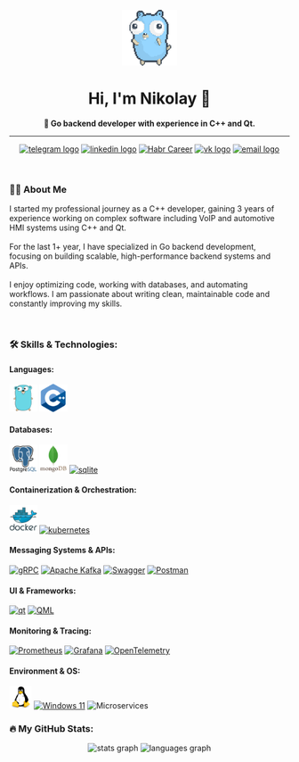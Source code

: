 <p align="center">
  <img src="assets/dancing-gopher.gif" alt="Dancing Gopher" width="100"/>
</p>

<h1 align="center">Hi, I'm Nikolay 👋</h1>

<p align="center"><strong>🚀 Go backend developer with experience in C++ and Qt.</strong></p>

<hr>

<p align="center">
  <a href="https://t.me/Nikolay_Stepanov" target="_blank">
    <img src="https://img.shields.io/static/v1?message=Telegram&logo=telegram&label=&color=2CA5E0&logoColor=white&labelColor=&style=for-the-badge" height="25" alt="telegram logo" /></a>
  <a href="https://www.linkedin.com/in/nikolay-stepanov" target="_blank">
    <img src="https://img.shields.io/static/v1?message=LinkedIn&logo=linkedin&label=&color=0A66C2&logoColor=white&labelColor=&style=for-the-badge" height="25" alt="linkedin logo" /></a>
  <a href="https://career.habr.com/nikolay_stepanov" target="_blank">
    <img src="https://img.shields.io/static/v1?message=Habr&logo=habr&label=&color=3F8EAA&logoColor=white&style=for-the-badge" height="25" alt="Habr Career" /></a>
  <a href="https://vk.com/stepanov_nikolay" target="_blank">
    <img src="https://img.shields.io/static/v1?message=VK&logo=vk&label=&color=4680C2&logoColor=white&labelColor=&style=for-the-badge" height="25" alt="vk logo" /></a>
  <a href="mailto:stepnjob@yandex.com" target="_blank">
    <img src="https://img.shields.io/static/v1?message=Email&logo=gmail&label=&color=D14836&logoColor=white&labelColor=&style=for-the-badge" height="25" alt="email logo" /></a>
</p>

<br />

<h3 align="left">👩‍💻 About Me</h3>

<p align="left">
I started my professional journey as a C++ developer, gaining 3 years of experience working on complex software including VoIP and automotive HMI systems using C++ and Qt.<br><br>
For the last 1+ year, I have specialized in Go backend development, focusing on building scalable, high-performance backend systems and APIs.<br><br>
I enjoy optimizing code, working with databases, and automating workflows. I am passionate about writing clean, maintainable code and constantly improving my skills.
</p>

<br />

<h3 align="left">🛠 Skills & Technologies:</h3>

<h4 align="left">Languages:</h4>
<a href="https://golang.org" title="Go" target="_blank" rel="noreferrer">
<img alt="Go" src="https://raw.githubusercontent.com/devicons/devicon/master/icons/go/go-original.svg" width="50"></a>
<a href="https://isocpp.org/" title="C++" target="_blank" rel="noreferrer">
<img alt="C++" src="https://raw.githubusercontent.com/devicons/devicon/master/icons/cplusplus/cplusplus-original.svg" width="50"></a>

<h4 align="left">Databases:</h4>
<p align="left">
  <a href="https://www.postgresql.org" target="_blank" rel="noreferrer">
    <img src="https://raw.githubusercontent.com/devicons/devicon/master/icons/postgresql/postgresql-original-wordmark.svg" alt="postgresql" width="50" /></a>
  <a href="https://www.mongodb.com/" target="_blank" rel="noreferrer">
    <img src="https://raw.githubusercontent.com/devicons/devicon/master/icons/mongodb/mongodb-original-wordmark.svg" alt="mongodb" width="50" /></a>
  <a href="https://www.sqlite.org/" target="_blank" rel="noreferrer">
    <img src="https://www.vectorlogo.zone/logos/sqlite/sqlite-icon.svg" alt="sqlite" width="50" /></a>
</p>

<h4 align="left">Containerization & Orchestration:</h4>
<p align="left">
  <a href="https://www.docker.com/" target="_blank" rel="noreferrer">
    <img src="https://raw.githubusercontent.com/devicons/devicon/master/icons/docker/docker-original-wordmark.svg" alt="docker" width="50" /></a>
  <a href="https://kubernetes.io" target="_blank" rel="noreferrer">
    <img src="https://www.vectorlogo.zone/logos/kubernetes/kubernetes-icon.svg" alt="kubernetes" width="50" /></a>
</p>

<h4 align="left">Messaging Systems & APIs:</h4>
<p align="left">
<a href="https://grpc.io/" target="_blank" rel="noreferrer" title="gRPC">
    <img src="https://www.vectorlogo.zone/logos/grpcio/grpcio-ar21.svg" alt="gRPC" height="45" /></a>
  <a href="https://kafka.apache.org/" target="_blank" rel="noreferrer" title="Apache Kafka">
    <img src="https://www.vectorlogo.zone/logos/apache_kafka/apache_kafka-ar21~bgwhite.svg" alt="Apache Kafka" height="40" /></a>
  <a href="https://swagger.io/" target="_blank" rel="noreferrer" title="Swagger / OpenAPI">
    <img src="https://www.svgrepo.com/show/374111/swagger.svg" alt="Swagger" height="45" /></a>
  <a href="https://www.postman.com/" target="_blank" rel="noreferrer" title="Postman">
    <img src="https://raw.githubusercontent.com/gilbarbara/logos/main/logos/postman.svg" alt="Postman" height="40" /></a>
</p>

<h4 align="left">UI & Frameworks:</h4>
<p align="left">
  <a href="https://www.qt.io/" target="_blank" rel="noreferrer">
    <img src="https://upload.wikimedia.org/wikipedia/commons/0/0b/Qt_logo_2016.svg" alt="qt" width="40" height="40" /></a>
  <a href="https://doc.qt.io/qt-6/qmlapplications.html" target="_blank" rel="noreferrer" title="QML">
    <img src="https://www.reachtech.com/wp-content/uploads/2022/07/QML.png" alt="QML" height="40" /></a>
</p>

<h4 align="left">Monitoring & Tracing:</h4>
<p align="left">
  <a href="https://prometheus.io/" target="_blank" rel="noreferrer" title="Prometheus">
    <img src="https://www.vectorlogo.zone/logos/prometheusio/prometheusio-ar21.svg" alt="Prometheus" height="40" /></a>
  <a href="https://grafana.com" target="_blank" rel="noreferrer" title="Grafana">
    <img src="https://www.vectorlogo.zone/logos/grafana/grafana-icon.svg" alt="Grafana" height="40" /></a>
  <a href="https://opentelemetry.io/" target="_blank" rel="noreferrer" title="OpenTelemetry" >
    <img src="https://raw.githubusercontent.com/gilbarbara/logos/main/logos/opentelemetry.svg" alt="OpenTelemetry" height="40" /></a>
</p>

<h4 align="left">Environment & OS:</h4>
<p align="left">
  <a href="https://www.linux.org/" target="_blank" rel="noreferrer" title="Linux">
    <img src="https://raw.githubusercontent.com/devicons/devicon/master/icons/linux/linux-original.svg" alt="Linux" height="40" /></a>
  <a href="https://www.microsoft.com/windows" target="_blank" rel="noreferrer" title="Windows 11">
    <img src="https://raw.githubusercontent.com/loganmarchione/homelab-svg-assets/f974956eb7ad6bfa60e99a9c6518c84e575bbae2/assets/windows11.svg" alt="Windows 11" height="42" /></a>
  <img src="https://img.shields.io/badge/🧩_Microservices-8e44ad?style=for-the-badge" alt="Microservices" />
</p>

<h3 align="left">🔥 My GitHub Stats:</h3>
<div align="center">
  <img src="https://github-readme-stats.vercel.app/api?username=NikolayStepanov&hide_title=false&hide_rank=false&show_icons=true&include_all_commits=true&count_private=true&disable_animations=false&theme=monokai&locale=en&hide_border=false&order=1" height="150" alt="stats graph"  />
  <img src="https://github-readme-stats.vercel.app/api/top-langs?username=NikolayStepanov&locale=en&hide_title=false&layout=compact&card_width=320&langs_count=5&theme=monokai&hide_border=false&order=2" height="150" alt="languages graph"  />
</div>

